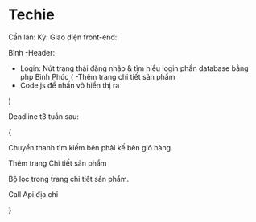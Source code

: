 # Techie
Cần làn:
Kỳ:
Giao diện front-end:

Bình
-Header:
+ Login: Nút trạng thái đăng nhập & tìm hiểu login phần database bằng php Bình
Phúc (
-Thêm trang chi tiết sản phẩm
+ Code js để nhấn vô hiển thị ra 

)

Deadline t3 tuần sau: 

{

Chuyển thanh tìm kiếm bên phải kế bên giỏ hàng.

Thêm trang Chi tiết sản phẩm

Bộ lọc trong trang chi tiết sản phẩm.

Call Api địa chỉ


}
